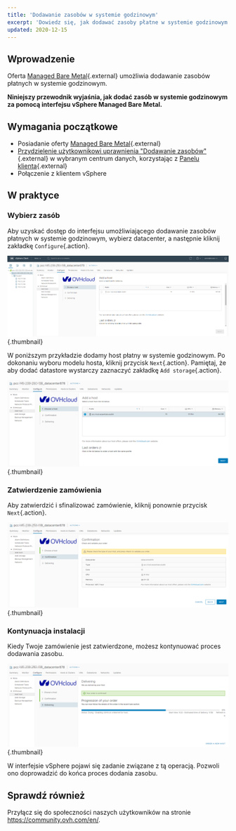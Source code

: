 ```yaml
---
title: 'Dodawanie zasobów w systemie godzinowym'
excerpt: 'Dowiedz się, jak dodawać zasoby płatne w systemie godzinowym'
updated: 2020-12-15
---
```


## Wprowadzenie

Oferta [Managed Bare Metal](https://www.ovhcloud.com/pl/managed-bare-metal/){.external} umożliwia dodawanie zasobów płatnych w systemie godzinowym.

**Niniejszy przewodnik wyjaśnia, jak dodać zasób w systemie godzinowym za pomocą interfejsu vSphere Managed Bare Metal.**

## Wymagania początkowe

* Posiadanie oferty [Managed Bare Metal](https://www.ovhcloud.com/pl/managed-bare-metal/){.external}
* [Przydzielenie użytkownikowi uprawnienia "Dodawanie zasobów"](/pages/bare_metal_cloud/managed_bare_metal/change-user-rights){.external} w wybranym centrum danych, korzystając z [Panelu klienta](https://www.ovh.com/auth/?action=gotomanager&from=https://www.ovh.pl/&ovhSubsidiary=pl){.external}
* Połączenie z klientem vSphere

## W praktyce

### Wybierz zasób

Aby uzyskać dostęp do interfejsu umożliwiającego dodawanie zasobów płatnych w systemie godzinowym, wybierz datacenter, a następnie kliknij zakładkę `Configure`{.action}.

![Dodanie hosta](images/addhost_ess_01.png){.thumbnail}

W poniższym przykładzie dodamy host płatny w systemie godzinowym. Po dokonaniu wyboru modelu hosta, kliknij przycisk `Next`{.action}. Pamiętaj, że aby dodać datastore wystarczy zaznaczyć zakładkę `Add storage`{.action}.

![Dodanie hosta](images/addhost_ess_02.png){.thumbnail}

### Zatwierdzenie zamówienia

Aby zatwierdzić i sfinalizować zamówienie, kliknij ponownie przycisk `Next`{.action}.

![zamówienia](images/addhost_ess_03.png){.thumbnail}

### Kontynuacja instalacji

Kiedy Twoje zamówienie jest zatwierdzone, możesz kontynuować proces dodawania zasobu.

![instalacji](images/addhost_ess_04.png){.thumbnail}

W interfejsie vSphere pojawi się zadanie związane z tą operacją. Pozwoli ono doprowadzić do końca proces dodania zasobu.

## Sprawdź również

Przyłącz się do społeczności naszych użytkowników na stronie <https://community.ovh.com/en/>.
